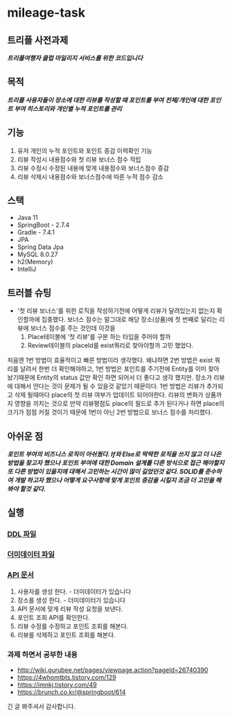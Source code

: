 # mileage-task

## 트리플 사전과제
***트리플여행자 클럽 마일리지 서비스를 위한 코드입니다***

## 목적
***트리플 사용자들이 장소에 대한 리뷰를 작성할 때 포인트를 부여***
***전체/개인에 대한 포인트 부여 히스토리와 개인별 누적 포인트를 관리***

## 기능
1. 유저 개인의 누적 포인트와 포인트 증감 이력확인 기능
2. 리뷰 작성시 내용점수와 첫 리뷰 보너스 점수 적립
3. 리뷰 수정시 수정된 내용에 맞게 내용점수와 보너스점수 증감
4. 리뷰 삭제시 내용점수와 보너스점수에 따른 누적 점수 감소

## 스택  
- Java 11
- SpringBoot - 2.7.4
- Gradle - 7.4.1
- JPA
- Spring Data Jpa
- MySQL 8.0.27
- h2(Memory)
- IntelliJ

## 트러블 슈팅
- '첫 리뷰 보너스'를 위한 로직을 작성하기전에 어떻게 리뷰가 달려있는지 없는지 확인할까에 집중했다. 보너스 점수는 말그대로 해당 장소(상품)에 첫 번째로 달리는 리뷰에 보너스 점수를 주는 것인데 이것을 
   1. Place테이블에 '첫 리뷰'를 구분 하는 타입을 주어야 할까 
   2. Review테이블의 placeId를 exist쿼리로 찾아야할까 고민 했었다.

처음엔 1번 방법이 효율적이고 빠른 방법이라 생각했다. 왜냐하면 2번 방법은 exist 쿼리를 날려서 한번 더 확인해야하고, 1번 방법은 포인트를 주기전에 Entity를 이미 찾아 놨기때문에 Entity의 status 값만 확인 하면 되어서 더 좋다고 생각 했지만. 장소가 리뷰에 대해서 안다는 것이 문제가 될 수 있을것 같았기 때문이다. 1번 방법은 리뷰가 추가되고 삭제 될때마다 place의 첫 리뷰 여부가 업데이트 되어야한다. 리뷰의 변화가 상품까지 영향을 끼치는 것으로 만약 리뷰평점도 place의 필드로 추가 된다거나 하면 place의 크기가 점점 커질 것이기 때문에 1번이 아닌 2번 방법으로 보너스 점수를 처리했다. 

## 아쉬운 점
***포인트 부여의 비즈니스 로직이 아쉬웠다. If와 Else로 딱딱한 로직을 쓰지 않고 더 나은 방법을 찾고자 했으나 포인트 부여에 대한 Domain 설계를 다른 방식으로 접근 해야할지 또 다른 방법이 있을지에 대해서 고민하는 시간이 많이 길었던것 같다. SOLID를 준수하여 개발 하고자 했으나 어떻게 요구사항에 맞게 포인트 증감을 시킬지 조금 더 고민을 해봐야 할것 같다.***

## 실행

### [DDL 파일](https://github.com/Allaccept12/mileage-task/blob/main/src/main/resources/schema.sql)
### [더미데이터 파일](https://github.com/Allaccept12/mileage-task/blob/main/src/main/resources/data.sql)

### [API 문서](https://melted-magician-d9c.notion.site/API-6690238ee6fc45bab4cdfc966a3925af)
1. 사용자를 생성 한다. - 더미데이터가 있습니다
2. 장소를 생성 한다. - 더미데이터가 있습니다  
3. API 문서에 맞게 리뷰 작성 요청을 보낸다. 
4. 포인트 조회 API를 확인한다.
5. 리뷰 수정를 수정하고 포인트 조회를 해본다. 
6. 리뷰를 삭제하고 포인트 조회를 해본다. 

### 과제 하면서 공부한 내용 
- http://wiki.gurubee.net/pages/viewpage.action?pageId=26740390 
- https://4whomtbts.tistory.com/129
- https://imnkj.tistory.com/49
- https://brunch.co.kr/@springboot/614

긴 글 봐주셔서 감사합니다. 

